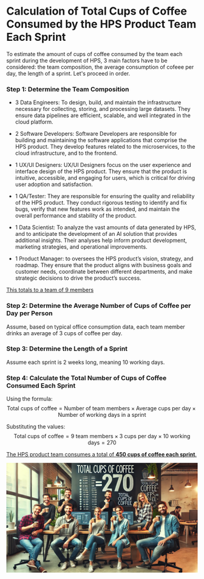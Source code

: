 # Calculation of Total Cups of Coffee Consumed by the HPS Product Team Each Sprint
To estimate the amount of cups of coffee consumed by the team each sprint during the development of HPS, 3 main factors have to be considered: the team composition, the average consumption of cofeee per day, the length of a sprint.
Let's proceed in order.
### Step 1: Determine the Team Composition


- 3 Data Engineers: To design, build, and maintain the infrastructure necessary for collecting, storing, and processing large datasets. They ensure data pipelines are efficient, scalable, and well integrated in the cloud platform.

- 2 Software Developers: Software Developers are responsible for building and maintaining the software applications that comprise the HPS product. They develop features related to the microservices, to the cloud infrastructure, and to the frontend.

- 1 UX/UI Designers: UX/UI Designers focus on the user experience and interface design of the HPS product. They ensure that the product is intuitive, accessible, and engaging for users, which is critical for driving user adoption and satisfaction.

- 1 QA/Tester: They are responsible for ensuring the quality and reliability of the HPS product. They conduct rigorous testing to identify and fix bugs, verify that new features work as intended, and maintain the overall performance and stability of the product.

- 1 Data Scientist: To analyze the vast amounts of data generated by HPS, and to anticipate the development of an AI solution that provides additional insights. Their analyses help inform product development, marketing strategies, and operational improvements.

- 1 Product Manager: to oversees the HPS product’s vision, strategy, and roadmap. They ensure that the product aligns with business goals and customer needs, coordinate between different departments, and make strategic decisions to drive the product’s success.

<u>This totals to a team of 9 members</u>

### Step 2: Determine the Average Number of Cups of Coffee per Day per Person
Assume, based on typical office consumption data, each team member drinks an average of 3 cups of coffee per day.

### Step 3: Determine the Length of a Sprint
Assume each sprint is 2 weeks long, meaning 10 working days.

### Step 4: Calculate the Total Number of Cups of Coffee Consumed Each Sprint
Using the formula:
$$
\text{Total cups of coffee} = \text{Number of team members} \times \text{Average cups per day} \times \text{Number of working days in a sprint}
$$

Substituting the values:
$$
\text{Total cups of coffee} = 9 \text{ team members} \times 3 \text{ cups per day} \times 10 \text{ working days} = 270
$$

<u>The HPS product team consumes a total of **450 cups of coffee each sprint**.</u>



![alt text](assets/coffee-with-team.png "Coffee with the HPS Team")
